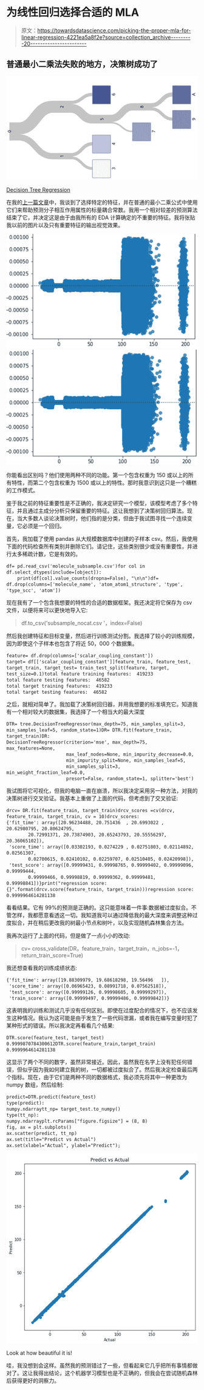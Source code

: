 # 为线性回归选择合适的 MLA

> 原文：<https://towardsdatascience.com/picking-the-proper-mla-for-linear-regression-4221ea5a8f2e?source=collection_archive---------20----------------------->

## 普通最小二乘法失败的地方，决策树成功了

![](img/86e25c292677d59c1cfefb1ca8c7bbf7.png)

[Decision Tree Regression](https://www.google.com/url?sa=i&source=images&cd=&ved=2ahUKEwjX0P7rm-PkAhWjTt8KHYaKDAMQjRx6BAgBEAQ&url=https%3A%2F%2Fdocumentation.sas.com%2F%3FdocsetId%3Dstathpug%26docsetTarget%3Dstathpug_hpsplit_examples03.htm%26docsetVersion%3D15.1%26locale%3Den&psig=AOvVaw1ZfxcplwgyLeiTv7BDFCzk&ust=1569200040973408)

在我的[上一篇文章](https://medium.com/@imamun/linear-regression-of-selected-features-132cc6c4b600)中，我谈到了选择特定的特征，并在普通的最小二乘公式中使用它们来帮助预测分子相互作用属性的标量耦合常数。我用一个相对较差的预测算法结束了它，并决定这是由于由我所有的 EDA 计算确定的不重要的特征。我将张贴我以前的图片以及只有重要特征的输出视觉效果。

![](img/6885088d05ad513692cf126b5d25ba60.png)![](img/6fda3d96461749fae4d8efaac6497f16.png)

你能看出区别吗？他们使用两种不同的功能。第一个包含权重为 150 或以上的所有特性，而第二个包含权重为 1500 或以上的特性。那时我意识到这只是一个糟糕的工作模式。

鉴于我之前的特征重要性是不正确的，我决定研究一个模型，该模型考虑了多个特征，并且通过主成分分析只保留重要的特征。这让我想到了决策树回归算法。现在，当大多数人谈论决策树时，他们指的是分类，但由于我试图寻找一个连续变量，它必须是一个回归。

首先，我加载了使用 pandas 从大规模数据库中创建的子样本 csv。然后，我使用下面的代码检查所有类别并删除它们。请记住，这些类别很少或没有重要性，并进行太多稀疏计数，它是有效的。

```
df= pd.read_csv('molecule_subsample.csv')for col in df.select_dtypes(include=[object]):
    print(df[col].value_counts(dropna=False), "\n\n")df= df.drop(columns=['molecule_name', 'atom_atom1_structure', 'type', 'type_scc', 'atom'])
```

现在我有了一个包含我想要的特性的合适的数据框架。我还决定将它保存为 csv 文件，以便将来可以更快地导入它:

> df.to_csv('subsample_nocat.csv '，index=False)

然后我创建特征和目标变量，然后进行训练测试分割。我选择了较小的训练规模，因为即使这个子样本也包含了将近 50，000 个数据集。

```
feature= df.drop(columns=['scalar_coupling_constant'])
target= df[['scalar_coupling_constant']]feature_train, feature_test, target_train, target_test= train_test_split(feature, target, test_size=0.1)total feature training features:  419233
total feature testing features:  46582
total target training features:  419233
total target testing features:  46582
```

之后，就相对简单了。我加载了决策树回归器，并用我想要的标准填充它。知道我有一个相对较大的数据集，我选择了一个相当大的最大深度

```
DTR= tree.DecisionTreeRegressor(max_depth=75, min_samples_split=3, min_samples_leaf=5, random_state=1)DR= DTR.fit(feature_train, target_train)DR:
DecisionTreeRegressor(criterion='mse', max_depth=75, max_features=None,
                      max_leaf_nodes=None, min_impurity_decrease=0.0,
                      min_impurity_split=None, min_samples_leaf=5,
                      min_samples_split=3, min_weight_fraction_leaf=0.0,
                      presort=False, random_state=1, splitter='best')
```

我试图将它可视化，但我的电脑一直在崩溃，所以我决定采用另一种方法，对我的决策树进行交叉验证。我基本上重做了上面的代码，但考虑到了交叉验证:

```
drcv= DR.fit(feature_train, target_train)drcv_scores =cv(drcv, feature_train, target_train, cv = 10)drcv_scores:
{'fit_time': array([20.96234488, 20.751436  , 20.6993022 , 20.62980795, 20.80624795,
        20.72991371, 20.73874903, 20.65243793, 20.55556297, 20.36065102]),
 'score_time': array([0.03302193, 0.0274229 , 0.02751803, 0.02114892, 0.02561307,
        0.02700615, 0.02410102, 0.02259707, 0.02510405, 0.02420998]),
 'test_score': array([0.99999431, 0.99998765, 0.99999402, 0.99999096, 0.99999444,
        0.99999466, 0.99998819, 0.99999362, 0.99999481, 0.99998841])}print("regression score: {}".format(drcv.score(feature_train, target_train)))regression score: 0.9999964614281138
```

看看结果。它有 99%的预测是正确的。这只能意味着一件事:数据被过度拟合。不管怎样，我都愿意看透这一切。我知道我可以通过降低我的最大深度来调整这种过度拟合，并在稍后更改我的树最小节点和树叶，以及实现随机森林集合方法。

我再次运行了上面的代码，但是做了一点小小的改动:

> cv= cross_validate(DR，feature_train，target_train，n_jobs=-1，return_train_score=True)

我还想查看我的训练成绩状态:

```
{'fit_time': array([19.88309979, 19.68618298, 19.56496   ]),
 'score_time': array([0.06965423, 0.08991718, 0.07562518]),
 'test_score': array([0.99999126, 0.99998605, 0.99999297]),
 'train_score': array([0.99999497, 0.99999486, 0.99999842])}
```

这表明我的训练和测试几乎没有任何区别。即使在过度配合的情况下，也不应该发生这种情况。我认为这可能是由于发生了一些代码泄漏，或者我在编写变量时犯了某种形式的错误。所以我决定再看看几个结果:

```
DTR.score(feature_test, target_test)
0.9999870784300612DTR.score(feature_train,target_train)
0.9999964614281138
```

这显示了两个不同的数字，虽然非常接近。因此，虽然我在名字上没有犯任何错误，但似乎因为我如何建立我的树，一切都被过度拟合了。然后我决定检查最后两个指标。现在，由于它们是两种不同的数据格式，我必须先将其中一种更改为 numpy 数组，然后绘制:

```
predict=DTR.predict(feature_test)
type(predict):
numpy.ndarraytt_np= target_test.to_numpy()
type(tt_np):
numpy.ndarrayplt.rcParams["figure.figsize"] = (8, 8)
fig, ax = plt.subplots()
ax.scatter(predict, tt_np)
ax.set(title="Predict vs Actual")
ax.set(xlabel="Actual", ylabel="Predict");
```

![](img/52a5ea8760617aad437ad7315e1d161b.png)

Look at how beautiful it is!

哇，我没想到会这样。虽然我的预测错过了一些，但看起来它几乎把所有事情都做对了。这让我得出结论，这个机器学习模型也是不正确的，但我会在尝试随机森林后获得更好的洞察力。